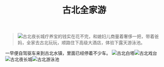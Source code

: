 ﻿---
layout: post
title: 古北全家游
tags: [旅行]
category: 生活
mathjax: true
---
>![古北夜长城](https://blog-img-1257227635.cos.ap-beijing.myqcloud.com/DSC02613.JPG)疗养宝的钱实在花不完，和媳妇儿商量着奢侈一把，带着爸妈，全家去古北玩玩，顺路住下高级大酒店，体验下露天游泳池。

一早便自驾驱车来到古北水镇，里面已经停着不少车。
![古北白塔](https://blog-img-1257227635.cos.ap-beijing.myqcloud.com/DSC02326.JPG)![古北戏台](https://blog-img-1257227635.cos.ap-beijing.myqcloud.com/DSC02363.JPG)
![古北夜长城](https://blog-img-1257227635.cos.ap-beijing.myqcloud.com/DSC02613.JPG)![古北游泳池](https://blog-img-1257227635.cos.ap-beijing.myqcloud.com/DSC02747.JPG)
